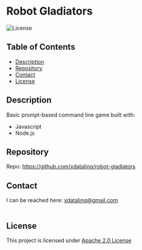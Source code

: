   # Robot Gladiators
  ![License](https://img.shields.io/badge/License-Apache_2.0-blue.svg)
  
  ## Table of Contents
  * [Description](#description)
  * [Repository](#repository)
  * [Contact](#contact)
  * [License](#license)

  ## Description
  Basic prompt-based command line game built with:
  * Javascript
  * Node.js

  ## Repository
  Repo: https://github.com/xdatalinq/robot-gladiators
  
  ## Contact
  I can be reached here: [xdatalinq@gmail.com](xdatalinq@gmail.com)
 <br></br>
    
  ## License
  This project is licensed under [Apache 2.0 License](https://opensource.org/licenses/Apache-2.0)
